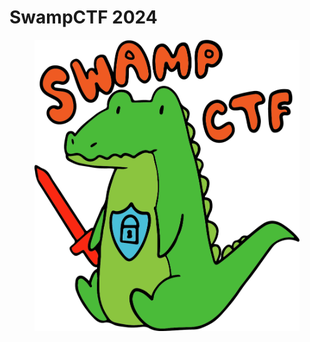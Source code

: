 # SwampCTF 2024



<figure><img src="../../.gitbook/assets/image.png" alt=""><figcaption></figcaption></figure>
